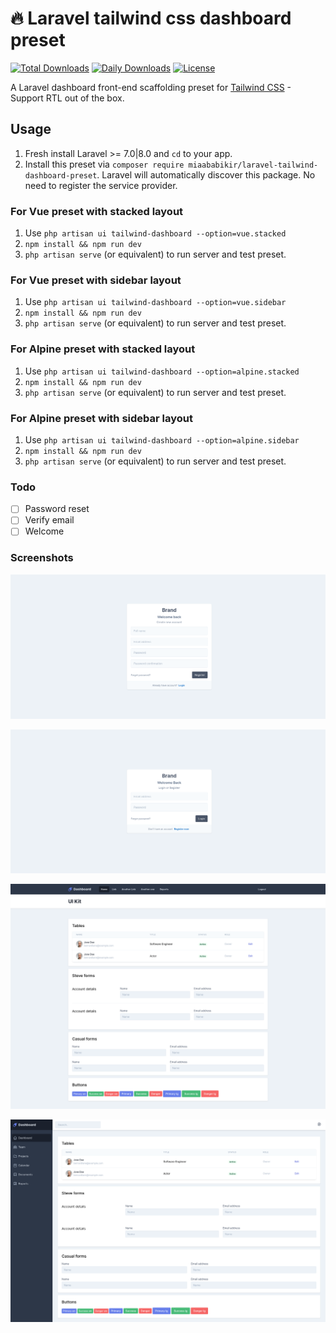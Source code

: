 # :fire: Laravel tailwind css dashboard preset
[![Total Downloads](https://poser.pugx.org/miaababikir/laravel-tailwind-dashboard-preset/downloads)](//packagist.org/packages/miaababikir/laravel-tailwind-dashboard-preset) [![Daily Downloads](https://poser.pugx.org/miaababikir/laravel-tailwind-dashboard-preset/d/daily)](//packagist.org/packages/miaababikir/laravel-tailwind-dashboard-preset) [![License](https://poser.pugx.org/miaababikir/laravel-tailwind-dashboard-preset/license)](//packagist.org/packages/miaababikir/laravel-tailwind-dashboard-preset)

A Laravel dashboard front-end scaffolding preset for [Tailwind CSS](https://tailwindcss.com) - Support RTL out of the box.

## Usage

1. Fresh install Laravel >= 7.0|8.0 and `cd` to your app.
2. Install this preset via `composer require miaababikir/laravel-tailwind-dashboard-preset`. Laravel will automatically discover this package. No need to register the service provider.

### For Vue preset with stacked layout

1. Use `php artisan ui tailwind-dashboard --option=vue.stacked`
2. `npm install && npm run dev`
3. `php artisan serve` (or equivalent) to run server and test preset.

### For Vue preset with sidebar layout

1. Use `php artisan ui tailwind-dashboard --option=vue.sidebar`
2. `npm install && npm run dev`
3. `php artisan serve` (or equivalent) to run server and test preset.

### For Alpine preset with stacked layout

1. Use `php artisan ui tailwind-dashboard --option=alpine.stacked`
2. `npm install && npm run dev`
3. `php artisan serve` (or equivalent) to run server and test preset.

### For Alpine preset with sidebar layout

1. Use `php artisan ui tailwind-dashboard --option=alpine.sidebar`
2. `npm install && npm run dev`
3. `php artisan serve` (or equivalent) to run server and test preset.

### Todo
- [ ] Password reset
- [ ] Verify email
- [ ] Welcome

### Screenshots

![Register](/screenshots/register.png)

![Login](/screenshots/login.png)

![Stacked Dashboard](/screenshots/preset_stacked.png)

![Sidebar Dashboard](/screenshots/preset_sidebar.png)
